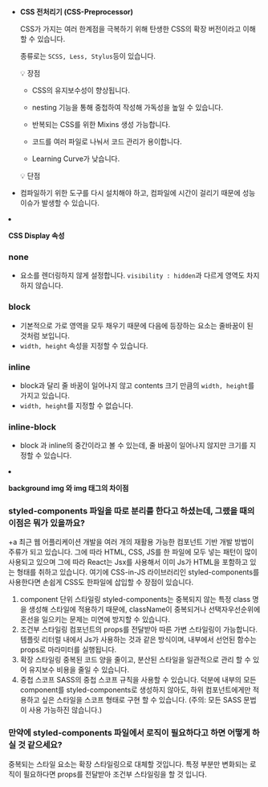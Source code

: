 - **CSS 전처리기 (CSS-Preprocessor)**

  CSS가 가지는 여러 한계점을 극복하기 위해 탄생한 CSS의 확장 버전이라고 이해할 수 있습니다.

  종류로는 `SCSS, Less, Stylus`등이 있습니다.

    <aside>
    💡 장점

  - CSS의 유지보수성이 향상됩니다.
  - nesting 기능을 통해 중첩하여 작성해 가독성을 높일 수 있습니다.
  - 반복되는 CSS를 위한 Mixins 생성 가능합니다.
  - 코드를 여러 파일로 나눠서 코드 관리가 용이합니다.
  - Learning Curve가 낮습니다.
    </aside>

      <aside>
      💡 단점

  - 컴파일하기 위한 도구를 다시 설치해야 하고, 컴파일에 시간이 걸리기 때문에 성능이슈가 발생할 수 있습니다.
  </aside>

- **CSS Display 속성**

  ### none

  - 요소를 렌더링하지 않게 설정합니다. `visibility : hidden`과 다르게 영역도 차지하지 않습니다.

  ### block

  - 기본적으로 가로 영역을 모두 채우기 때문에 다음에 등장하는 요소는 줄바꿈이 된 것처럼 보입니다.
  - `width, height` 속성을 지정할 수 있습니다.

  ### inline

  - block과 달리 줄 바꿈이 일어나지 않고 contents 크기 만큼의 `width, height`를 가지고 있습니다.
  - `width, height`를 지정할 수 없습니다.

  ### inline-block

  - block 과 inline의 중간이라고 볼 수 있는데, 줄 바꿈이 일어나지 않지만 크기를 지정할 수 있습니다.

- **background img 와 img 태그의 차이점**

### styled-components 파일을 따로 분리를 한다고 하셨는데, 그랬을 때의 이점은 뭐가 있을까요?

+a 최근 웹 어플리케이션 개발을 여러 개의 재활용 가능한 컴포넌트 기반 개발 방법이 주류가 되고 있습니다. 그에 따라 HTML, CSS, JS를 한 파일에 모두 넣는 패턴이 많이 사용되고 있으며 그에 따라 React는 Jsx를 사용해서 이미 Js가 HTML을 포함하고 있는 형태를 취하고 있습니다. 여기에 CSS-in-JS 라이브러리인 styled-components를 사용한다면 손쉽게 CSS도 한파일에 삽입할 수 장점이 있습니다.

1. component 단위 스타일링
   styled-components는 중복되지 않는 특정 class 명을 생성해 스타일에 적용하기 때문에, className이 중복되거나 선택자우선순위에 혼선을 일으키는 문제는 미연에 방지할 수 있습니다.
2. 조건부 스타일링
   컴포넌트의 props를 전달받아 따른 가변 스타일링이 가능합니다. 템플릿 리터럴 내에서 Js가 사용하는 것과 같은 방식이며, 내부에서 선언된 함수는 props로 마라미터를 실행됩니다.
3. 확장 스타일링
   중복된 코드 양을 줄이고, 분산된 스타일을 일관적으로 관리 할 수 있어 유지보수 비용을 줄일 수 있습니다.
4. 중첩 스코프
   SASS의 중첩 스코프 규칙을 사용할 수 있습니다. 덕분에 내부의 모든 component를 styled-components로 생성하지 않아도, 하위 컴포넌트에게만 적용하고 싶은 스타일을 스코프 형태로 구현 할 수 있습니다. (주의: 모든 SASS 문법이 사용 가능하진 않습니다.)

### 만약에 styled-components 파일에서 로직이 필요하다고 하면 어떻게 하실 것 같으세요?

중복되는 스타일 요소는 확장 스타일링으로 대체할 것입니다.
특정 부분만 변화되는 로직이 필요하다면 props를 전달받아 조건부 스타일링을 할 것 입니다.
